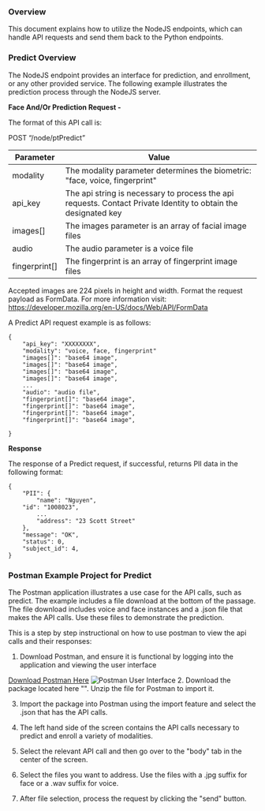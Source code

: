 ### Overview 

This document explains how to utilize the NodeJS endpoints, which can handle API requests and send them back to the Python endpoints.

### Predict Overview

The NodeJS endpoint provides an interface for prediction, and enrollment, or any other provided service. The following example illustrates the prediction process through the NodeJS server.


**Face And/Or Prediction Request -**

The format of this API call is: 

POST “/node/ptPredict”

|Parameter      |            Value|
|----------|--------------| 
|modality | The modality parameter determines the biometric: "face, voice, fingerprint" |
|api_key       |         The api string is necessary to process the api requests. Contact Private Identity to obtain the designated key |
|images[]       | The images parameter is an array of facial image files |
|audio | The audio parameter is a voice file |
|fingerprint[]  | The fingerprint is an array of fingerprint image files |

Accepted images are 224 pixels in height and width. Format the request payload as FormData. For more information visit: https://developer.mozilla.org/en-US/docs/Web/API/FormData

A Predict API request example is as follows:
```
{
    "api_key": "XXXXXXXX",
    "modality": "voice, face, fingerprint"
    "images[]": "base64 image",
    "images[]": "base64 image",
    "images[]": "base64 image", 
    "images[]": "base64 image",
    ...
    "audio": "audio file",
    "fingerprint[]": "base64 image",
    "fingerprint[]": "base64 image",
    "fingerprint[]": "base64 image", 
    "fingerprint[]": "base64 image",

}
```

**Response**

The response of a Predict request, if successful, returns PII data in the following format:
```
{
    "PII": {
        "name": "Nguyen",
	"id": "1008023",
        ...
        "address": "23 Scott Street"
    },
    "message": "OK",
    "status": 0,
    "subject_id": 4,
}
```

### Postman Example Project for Predict

The Postman application illustrates a use case for the API calls, such as predict. The example includes a file download at the bottom of the passage. The file download includes voice and face instances and a .json file that makes the API calls.  Use these files to demonstrate the prediction.

This is a step by step instructional on how to use postman to view the api calls and their responses:

1. Download Postman, and ensure it is functional by logging into the application and viewing the user interface

[Download Postman Here](https://www.postman.com/downloads/)
![Postman User Interface](https://github.com/openinfer/PrivateIdentity/blob/master/images/Postman%20UI.png)
2. Download the package located here "". Unzip the file for Postman to import it. 

3. Import the package into Postman using the import feature and select the .json that has the API calls.

4. The left hand side of the screen contains the API calls necessary to predict and enroll a variety of modalities.

5. Select the relevant API call and then go over to the "body" tab in the center of the screen.

6. Select the files you want to address. Use the files with a .jpg suffix for face or a .wav suffix for voice.  

7. After file selection, process the request by clicking the "send" button.


